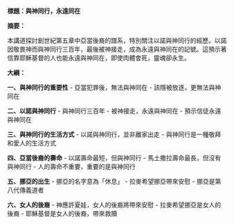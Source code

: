 **標題：與神同行，永遠同在**

**摘要：**

本講道探討創世紀第五章中亞當後裔的譜系，特別關注以諾與神同行的經歷。以諾因敬畏神而與神同行三百年，最後被神接走，成為永遠與神同在的記號。這預示著信靠耶穌基督的人也能永遠與神同在，即使肉體會死，靈魂卻永生。

**大綱：**

**一、與神同行的重要性**
    - 亞當犯罪後，無法與神同在
    - 該隱被放逐，更無法與神同在

**二、以諾與神同行**
    - 與神同行三百年
    - 被神接走，永遠與神同在
    - 預示信徒永遠與神同在

**三、與神同行的生活方式**
    - 以諾與神同行，並非離家出走
    - 與神同行是一種敬拜和愛人的生活方式

**四、亞當後裔的壽命**
    - 以諾壽命最短，但與神同行
    - 馬土撒拉壽命最長，但沒有與神同行
    - 人的壽命不重要，重要的是與神同行

**五、挪亞的出生**
    - 挪亞的名字意為「休息」
    - 拉麥希望挪亞帶來安慰
    - 挪亞是第八代傳義道者

**六、女人的後裔**
    - 神應許夏娃，女人的後裔將帶來安慰
    - 拉麥希望挪亞是女人的後裔
    - 耶穌基督是女人的後裔，帶來救贖